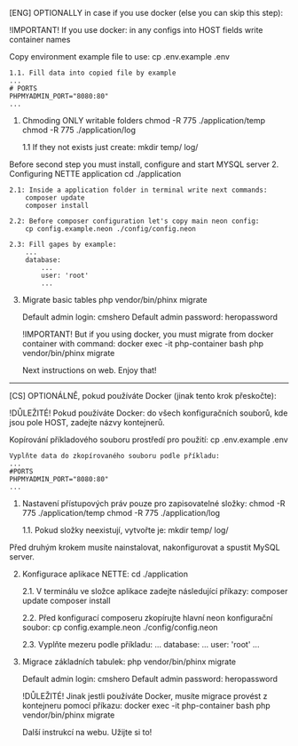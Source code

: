 [ENG] OPTIONALLY in case if you use docker (else you can skip this step):

!IMPORTANT! If you use docker: in any configs into HOST fields write container names

Copy environment example file to use:
	cp .env.example .env

	1.1. Fill data into copied file by example
	...
	# PORTS
	PHPMYADMIN_PORT="8080:80"
	...

1. Chmoding ONLY writable folders
	chmod -R 775 ./application/temp
	chmod -R 775 ./application/log

	1.1 If they not exists just create:
		mkdir temp/ log/

Before second step you must install, configure and start MYSQL server
2. Configuring NETTE application
		cd ./application

	2.1: Inside a application folder in terminal write next commands:
		composer update
		composer install

	2.2: Before composer configuration let's copy main neon config:
		cp config.example.neon ./config/config.neon

	2.3: Fill gapes by example:
		...
		database:
			...
			user: 'root'
			...

3. Migrate basic tables
	php vendor/bin/phinx migrate

	Default admin login: cmshero
	Default admin password: heropassword

	!IMPORTANT! But if you using docker, you must migrate from docker container with command:
		docker exec -it php-container bash
		php vendor/bin/phinx migrate

	Next instructions on web. Enjoy that!


---

[CS] OPTIONÁLNĚ, pokud používáte Docker (jinak tento krok přeskočte):

!DŮLEŽITÉ! Pokud používáte Docker: do všech konfiguračních souborů, kde jsou pole HOST, zadejte názvy kontejnerů.

Kopírování příkladového souboru prostředí pro použití:
	cp .env.example .env

	Vyplňte data do zkopírovaného souboru podle příkladu:
	...
	#PORTS
	PHPMYADMIN_PORT="8080:80"
	...

1. Nastavení přístupových práv pouze pro zapisovatelné složky:
	chmod -R 775 ./application/temp
	chmod -R 775 ./application/log

	1.1. Pokud složky neexistují, vytvořte je:
		mkdir temp/ log/

Před druhým krokem musíte nainstalovat, nakonfigurovat a spustit MySQL server.

2. Konfigurace aplikace NETTE:
		cd ./application

	2.1. V terminálu ve složce aplikace zadejte následující příkazy:
		composer update
		composer install

	2.2. Před konfigurací composeru zkopírujte hlavní neon konfigurační soubor:
		cp config.example.neon ./config/config.neon

	2.3. Vyplňte mezeru podle příkladu:
		...
		database:
			...
			user: 'root'
			...

3. Migrace základních tabulek:
	php vendor/bin/phinx migrate

	Default admin login: cmshero
	Default admin password: heropassword

	!DŮLEŽITÉ! Jinak jestli používáte Docker, musíte migrace provést z kontejneru pomocí příkazu:
		docker exec -it php-container bash
		php vendor/bin/phinx migrate

	Další instrukcí na webu. Užijte si to!
